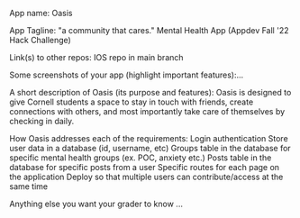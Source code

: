 App name: Oasis

App Tagline: "a community that cares." Mental Health App (Appdev Fall '22 Hack Challenge)

Link(s) to other repos: IOS repo in main branch

Some screenshots of your app (highlight important features):...

A short description of Oasis (its purpose and features): Oasis is designed to give Cornell students a space to stay in touch with friends, create connections with others, and most importantly take care of themselves by checking in daily.

How Oasis addresses each of the requirements: Login authentication Store user data in a database (id, username, etc) Groups table in the database for specific mental health groups (ex. POC, anxiety etc.) Posts table in the database for specific posts from a user Specific routes for each page on the application Deploy so that multiple users can contribute/access at the same time

Anything else you want your grader to know ...
